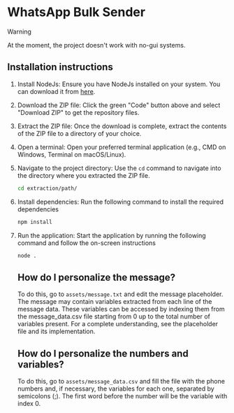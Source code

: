 # WhatsApp Bulk Sender

> [!WARNING]
> At the moment, the project doesn't work with no-gui systems.

## Installation instructions

1. Install NodeJs: Ensure you have NodeJs installed on your system. You can download it from [here](https://nodejs.org/en/download).
2. Download the ZIP file: Click the green "Code" button above and select "Download ZIP" to get the repository files.
3. Extract the ZIP file: Once the download is complete, extract the contents of the ZIP file to a directory of your choice.
4. Open a terminal: Open your preferred terminal application (e.g., CMD on Windows, Terminal on macOS/Linux).
5. Navigate to the project directory: Use the `cd` command to navigate into the directory where you extracted the ZIP file.
   
   ```bash
   cd extraction/path/
   ```
6. Install dependencies: Run the following command to install the required dependencies
   
   ```bash
   npm install
   ```
7. Run the application: Start the application by running the following command and follow the on-screen instructions
   
   ```bash
   node .
   ```
   
   ## How do I personalize the message?
   
   To do this, go to `assets/message.txt` and edit the message placeholder.
   The message may contain variables extracted from each line of the message data. These variables can be accessed by indexing them from the message_data.csv file starting from 0 up to the total number of variables present. For a complete understanding, see the placeholder file and its implementation.
   
   ## How do I personalize the numbers and variables?
   
   To do this, go to `assets/message_data.csv` and fill the file with the phone numbers and, if necessary, the variables for each one, separated by semicolons (;). The first word before the number will be the variable with index 0.
